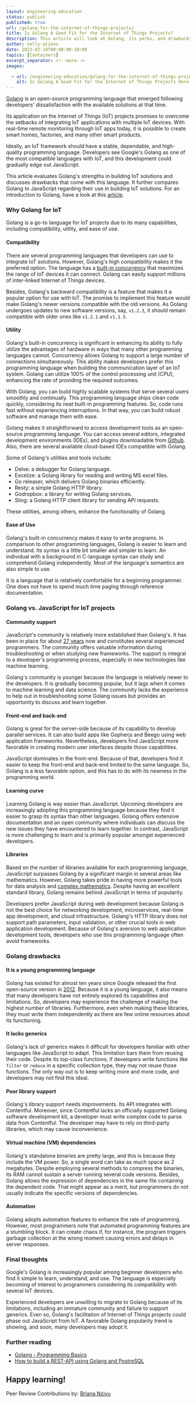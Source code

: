 ```yaml
---
layout: engineering-education
status: publish
published: true
url: /golang-for-the-internet-of-things-projects/
title: Is Golang A Good Fit for the Internet of Things Projects?
description: This article will look at Golang, its perks, and drawbacks for IoT solutions. It will also dig deeper into how Go and JavaScript compare when writing IoT projects.
author: nelly-atieno
date: 2022-02-18T00:00:00-10:00
topics: [Containers]
excerpt_separator: <!--more-->
images:

  - url: /engineering-education/golang-for-the-internet-of-things-projects/hero.jpg
    alt: Is Golang A Good Fit for the Internet of Things Projects Hero Image
---
```

[Golang](https://go.dev/) is an open-source programming language that emerged following developers' dissatisfaction with the available solutions at that time. 
<!--more-->
Its application on the Internet of Things (IoT) projects promises to overcome the setbacks of integrating IoT applications with multiple IoT devices. With real-time remote monitoring through IoT apps today, it is possible to create smart homes, factories, and many other smart products.

Ideally, an IoT framework should have a stable, dependable, and high-quality programming language. Developers see Google's Golang as one of the most compatible languages with IoT, and this development could gradually edge out JavaScript.

This article evaluates Golang's strengths in building IoT solutions and discusses drawbacks that come with this language. It further compares Golang to JavaScript regarding their use in building IoT solutions. For an introduction to Golang, have a look at this [article](/engineering-education/golang-part-1-introduction/). 

### Why Golang for IoT
Golang is a go-to language for IoT projects due to its many capabilities, including compatibility, utility, and ease of use.

#### Compatibility
There are several programming languages that developers can use to integrate IoT solutions. However, Golang's high compatibility makes it the preferred option. The language has a [built-in concurrency](https://medium.com/@nehal.shah2131/major-reasons-to-use-golang-for-iot-platform-45fa1f4ca348) that maximizes the range of IoT devices it can connect. Golang can easily support millions of inter-linked Internet of Things devices.

Besides, Golang's backward compatibility is a feature that makes it a popular option for use with IoT. The promise to implement this feature would make Golang's newer versions compatible with the old versions. As Golang undergoes updates to new software versions, say, `v1.2.3`, it should remain compatible with older ones like `v1.2.1` and `v1.1.5`.

#### Utility
Golang's built-in concurrency is significant in enhancing its ability to fully utilize the advantages of hardware in ways that many other programming languages cannot. Concurrency allows Golang to support a large number of connections simultaneously. This ability makes developers prefer this programming language when building the communication layer of an IoT system. Golang can utilize 100% of the control processing unit (CPU), enhancing the rate of providing the required outcomes.

With Golang, you can build highly scalable systems that serve several users smoothly and continually. This programming language ships clean code quickly, considering its neat built-in programming features. So, code runs fast without experiencing interruptions. In that way, you can build robust software and manage them with ease.

Golang makes it straightforward to access development tools as an open-source programming language. You can access several editors, integrated development environments (IDEs), and plugins downloadable from [Github](https://github.com/golang/go/wiki/IDEsAndTextEditorPlugins). Also, there are several available cloud-based IDEs compatible with Golang.

Some of Golang's utilities and tools include:
- Delve: a debugger for Golang language.
- Excelize: a Golang library for reading and writing MS excel files.
- Go releaser, which delivers Golang binaries efficiently.
- Resty: a simple Golang HTTP library.
- Godropbox: a library for writing Golang services.
- Sling: a Golang HTTP client library for sending API requests.

These utilities, among others, enhance the functionality of Golang.

#### Ease of Use
Golang's built-in concurrency makes it easy to write programs. In comparison to other programming languages, Golang is easier to learn and understand. Its syntax is a little bit smaller and simpler to learn. An individual with a background in C-language syntax can study and comprehend Golang independently. Most of the language's semantics are also simple to use.

It is a language that is relatively comfortable for a beginning programmer. One does not have to spend much time paging through reference documentation.

### Golang vs. JavaScript for IoT projects

#### Community support
JavaScript's community is relatively more established than Golang's. It has been in place for about [27 years](https://qvault.io/golang/node-js-vs-go/#) now and constitutes several experienced programmers. The community offers valuable information during troubleshooting or when studying new frameworks. The support is integral to a developer's programming process, especially in new technologies like machine learning.

Golang's community is younger because the language is relatively newer to the developers. It is gradually becoming popular, but it lags when it comes to machine learning and data science. The community lacks the experience to help out in troubleshooting some Golang issues but provides an opportunity to discuss and learn together.

#### Front-end and back-end
Golang is great for the server-side because of its capability to develop parallel services. It can also build apps like Gopherjs and Beego using web application frameworks. Nevertheless, developers find JavaScript more favorable in creating modern user interfaces despite those capabilities.

JavaScript dominates in the front-end. Because of that, developers find it easier to keep the front-end and back-end limited to the same language. So, Golang is a less favorable option, and this has to do with its newness in the programming world.

#### Learning curve
Learning Golang is way easier than JavaScript. Upcoming developers are increasingly adopting this programming language because they find it easier to grasp its syntax than other languages. Golang offers extensive documentation and an open community where individuals can discuss the new issues they have encountered to learn together. In contrast, JavaScript is more challenging to learn and is primarily popular amongst experienced developers.

#### Libraries
Based on the number of libraries available for each programming language, JavaScript surpasses Golang by a significant margin in several areas like mathematics. However, Golang takes pride in having more powerful tools for data analysis and [complex mathematics](https://sudonull.com/post/9937-Go-vs-Javascript-What-to-write-IoT-projects). Despite having an excellent standard library, Golang remains behind JavaScript in terms of popularity.

Developers prefer JavaScript during web development because Golang is not the best choice for networking development, microservices, real-time app development, and cloud infrastructure. Golang's HTTP library does not support path parameters, input validation, or other crucial tools in web application development. Because of Golang's aversion to web application development tools, developers who use this programming language often avoid frameworks.

### Golang drawbacks
#### It is a young programming language
Golang has existed for almost ten years since Google released the first open-source version in [2012](https://acloudguru.com/blog/engineering/what-is-go-an-intro-to-googles-go-programming-language-aka-golang#). Because it is a young language, it also means that many developers have not entirely explored its capabilities and limitations. So, developers may experience the challenge of making the highest number of libraries. Furthermore, even when making these libraries, they must write them independently as there are few online resources about its functioning.

#### It lacks generics
Golang's lack of generics makes it difficult for developers familiar with other languages like JavaScript to adapt. This limitation bars them from reusing their code. Despite its top-class functions, if developers write functions like `filter` or `reduce` in a specific collection type, they may not reuse those functions. The only way out is to keep writing more and more code, and developers may not find this ideal.

#### Poor library support
Golang's library support needs improvements. Its API integrates with Contentful. Moreover, since Contentful lacks an officially supported Golang software development kit, a developer must write complex code to parse data from Contentful. The developer may have to rely on third-party libraries, which may cause inconvenience.

#### Virtual machine (VM) dependencies
Golang's standalone binaries are pretty large, and this is because they include the VM power. So, a single word can take as much space as 2 megabytes. Despite employing several methods to compress the binaries, its RAM cannot sustain a server running several code versions. Besides, Golang allows the expression of dependencies in the same file containing the dependent code. That might appear as a merit, but programmers do not usually indicate the specific versions of dependencies.

#### Automation
Golang adopts automation features to enhance the rate of programming. However, most programmers note that automated programming features are a stumbling block. It can create chaos if, for instance, the program triggers garbage collection at the wrong moment causing errors and delays in server responses.

### Final thoughts
Google's Golang is increasingly popular among beginner developers who find it simple to learn, understand, and use. The language is especially becoming of interest to programmers considering its compatibility with several IoT devices.

Experienced developers are unwilling to migrate to Golang because of its limitations, including an immature community and failure to support generics. Even so, Golang's facilitation of Internet of Things projects could phase out JavaScript from IoT. A favorable Golang popularity trend is showing, and soon, many developers may adopt it.

### Further reading
- [Golang - Programming Basics](/engineering-education/golang-part-2-programming-basics/)
- [How to build a REST-API using Golang and PostreSQL](/engineering-education/build-a-rest-api-application-using-golang-and-postgresql-database/)

Happy learning!
---
Peer Review Contributions by: [Briana Nzivu](/engineering-education/authors/briana-nzivu/)
